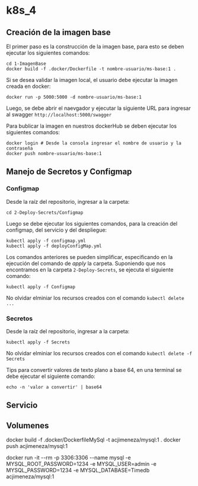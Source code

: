 # k8s_4

## Creación de la imagen base

El primer paso es la construcción de la imagen base, para esto se deben ejecutar los siguientes comandos:

```
cd 1-ImagenBase
docker build -f .docker/Dockerfile -t nombre-usuario/ms-base:1 .
```

Si se desea validar la imagen local, el usuario debe ejecutar la imagen creada en docker:

```
docker run -p 5000:5000 -d nombre-usuario/ms-base:1
```

Luego, se debe abrir el naevgador y ejecutar la siguiente URL para ingresar al swagger `http://localhost:5000/swagger`

Para bublicar la imagen en nuestros dockerHub se deben ejecutar los siguientes comandos:

```
docker login # Desde la consola ingresar el nombre de usuario y la contraseña
docker push nombre-usuario/ms-base:1
```

## Manejo de Secretos y Configmap

### Configmap

Desde la raíz del repositorio, ingresar a la carpeta:

```
cd 2-Deploy-Secrets/Configmap
```

Luego se debe ejecutar los siguientes comandos, para la creación del configmap, del servicio y del despliegue:

```
kubectl apply -f configmap.yml
kubectl apply -f deployConfigMap.yml
```

Los comandos anteriores se pueden simplificar, especificando en la ejecución del comando de *apply* la carpeta. Suponiendo que nos encontramos en la carpeta `2-Deploy-Secrets`, se ejecuta el siguiente comando:

```
kubectl apply -f Configmap
```

No olvidar elminiar los recursos creados con el comando `kubectl delete ...`


### Secretos

Desde la raíz del repositorio, ingresar a la carpeta:


```
kubectl apply -f Secrets
```

No olvidar elminiar los recursos creados con el comando `kubectl delete -f Secrets`


Tips para convertir valores de texto plano a base 64, en una terminal se debe ejecutar el siguiente comando:

```
echo -n 'valor a convertir' | base64
```

## Servicio

## Volumenes

docker build -f .docker/DockerfileMySql -t acjimeneza/mysql:1 .
docker push acjimeneza/mysql:1

docker run -it --rm -p 3306:3306 --name mysql -e MYSQL_ROOT_PASSWORD=1234 -e MYSQL_USER=admin -e MYSQL_PASSWORD=1234 -e MYSQL_DATABASE=Timedb acjimeneza/mysql:1
